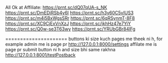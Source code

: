 All Ok at Affiliate:
https://prnt.sc/dQ07qUA-s_NK
https://prnt.sc/DmEDiRSb4y6I
https://prnt.sc/h3y60C5vIUS3
https://prnt.sc/m4j5BxWgsSRr
https://prnt.sc/6qRSynmT-8F8
https://prnt.sc/XC9CjExVnXzJ
https://prnt.sc/jkhHz47e7YiY
https://prnt.sc/Q0w-se3T63wy
https://prnt.sc/YRUbGBr84lFg




=====================
buttons ki size kuch pages me theek ni h, for example
admin me is page pr http://127.0.0.1:8000/settings
affilate me is page pr submit button ni h and size bhi same rakhna http://127.0.0.1:8001/testPostback















